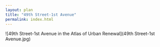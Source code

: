 ```yaml
---
layout: plan
title: "49th Street-1st Avenue"
permalink: index.html
---
```


![49th Street-1st Avenue in the Atlas of Urban Renewal](49th Street-1st Avenue.jpg)

